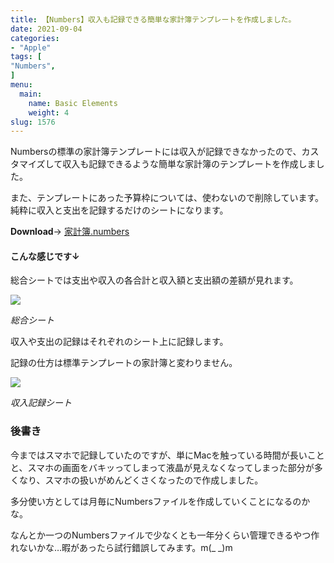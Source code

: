 ```yaml
---
title: 【Numbers】収入も記録できる簡単な家計簿テンプレートを作成しました。
date: 2021-09-04
categories:
- "Apple"
tags: [
"Numbers",
]
menu:
  main:
    name: Basic Elements
    weight: 4
slug: 1576
---
```


Numbersの標準の家計簿テンプレートには収入が記録できなかったので、カスタマイズして収入も記録できるような簡単な家計簿のテンプレートを作成しました。

また、テンプレートにあった予算枠については、使わないので削除しています。  
純粋に収入と支出を記録するだけのシートになります。

**Download**→ [家計簿.numbers](https://drive.google.com/file/d/1KTeokrbX8SjIfO1REUf_HoKUp_NpY6pd/view?usp=sharing)

#### こんな感じです↓

総合シートでは支出や収入の各合計と収入額と支出額の差額が見れます。

![](https://lh3.googleusercontent.com/pw/AM-JKLV-BWAtXm1zgshlP9d06Ak9kl6-t_bpE4uqUU5VRtyRpYj6sVg519Q2qSoufUBYOG_twcYtdzK1jg-LGHDmY-Iokybz0rfb-aIjveuGSROFJQiVfE15bRNsT2A1FAb-RPB7FCQU0-eWHsuELvSQwiuy=w893-h492-no)

_総合シート_

収入や支出の記録はそれぞれのシート上に記録します。

記録の仕方は標準テンプレートの家計簿と変わりません。

![](https://lh3.googleusercontent.com/pw/AM-JKLUHtOiNruhQtufGLiggbs27oL3vaYvCHUM1GIEXJAokxDYwo0_p5ldTxceb16mxEEPG3Ohr0NYd40PE6ljIVoVGXmI3pW5jfJfEGCMjnL4MD2sNIvwBohC-iR2hAHhSLi1APpVvqi1Q_8zyUpb97Yzx=w893-h491-no)

_収入記録シート_

### 後書き

今まではスマホで記録していたのですが、単にMacを触っている時間が長いことと、スマホの画面をバキッってしまって液晶が見えなくなってしまった部分が多くなり、スマホの扱いがめんどくさくなったので作成しました。

多分使い方としては月毎にNumbersファイルを作成していくことになるのかな。

なんとか一つのNumbersファイルで少なくとも一年分くらい管理できるやつ作れないかな…暇があったら試行錯誤してみます。m(\_ \_)m